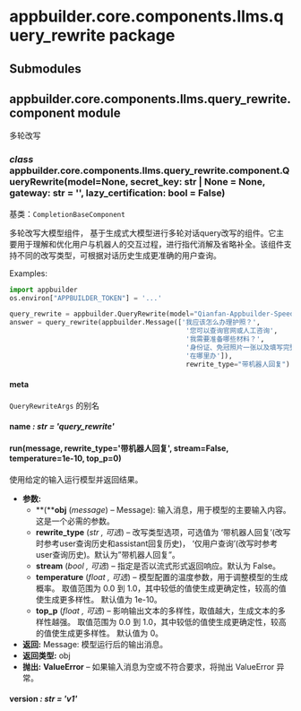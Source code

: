# appbuilder.core.components.llms.query_rewrite package

## Submodules

## appbuilder.core.components.llms.query_rewrite.component module

多轮改写

### *class* appbuilder.core.components.llms.query_rewrite.component.QueryRewrite(model=None, secret_key: str | None = None, gateway: str = '', lazy_certification: bool = False)

基类：`CompletionBaseComponent`

多轮改写大模型组件， 基于生成式大模型进行多轮对话query改写的组件。它主要用于理解和优化用户与机器人的交互过程，进行指代消解及省略补全。该组件支持不同的改写类型，可根据对话历史生成更准确的用户查询。

Examples:

```python
import appbuilder
os.environ["APPBUILDER_TOKEN"] = '...'

query_rewrite = appbuilder.QueryRewrite(model="Qianfan-Appbuilder-Speed-8k")
answer = query_rewrite(appbuilder.Message(['我应该怎么办理护照？',
                                            '您可以查询官网或人工咨询',
                                            '我需要准备哪些材料？',
                                            '身份证、免冠照片一张以及填写完整的《中国公民因私出国（境）申请表》',
                                            '在哪里办']),
                                            rewrite_type="带机器人回复")
```

#### meta

`QueryRewriteArgs` 的别名

#### name *: str* *= 'query_rewrite'*

#### run(message, rewrite_type='带机器人回复', stream=False, temperature=1e-10, top_p=0)

使用给定的输入运行模型并返回结果。

* **参数:**
  * **(****obj** (*message*) – Message): 输入消息，用于模型的主要输入内容。这是一个必需的参数。
  * **rewrite_type** (*str* *,*  *可选*) – 改写类型选项，可选值为 ‘带机器人回复’(改写时参考user查询历史和assistant回复历史)，
    ‘仅用户查询’(改写时参考user查询历史)。默认为”带机器人回复”。
  * **stream** (*bool* *,*  *可选*) – 指定是否以流式形式返回响应。默认为 False。
  * **temperature** (*float* *,*  *可选*) – 模型配置的温度参数，用于调整模型的生成概率。
    取值范围为 0.0 到 1.0，其中较低的值使生成更确定性，较高的值使生成更多样性。
    默认值为 1e-10。
  * **top_p** (*float* *,*  *可选*) – 影响输出文本的多样性，取值越大，生成文本的多样性越强。
    取值范围为 0.0 到 1.0，其中较低的值使生成更确定性，较高的值使生成更多样性。
    默认值为 0。
* **返回:**
  Message: 模型运行后的输出消息。
* **返回类型:**
  obj
* **抛出:**
  **ValueError** – 如果输入消息为空或不符合要求，将抛出 ValueError 异常。

#### version *: str* *= 'v1'*
